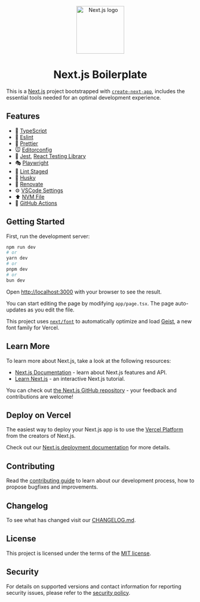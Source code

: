 <p align="center">
  <img width="128" height="128" src="https://assets.vercel.com/image/upload/v1662130559/nextjs/Icon_light_background.png" alt="Next.js logo" />
</p>

<h1 align="center">Next.js Boilerplate</h1>

This is a [Next.js](https://nextjs.org) project bootstrapped with [`create-next-app`](https://nextjs.org/docs/app/api-reference/cli/create-next-app), includes the essential tools needed for an optimal development experience.

## Features

- 🚀 [TypeScript](https://www.typescriptlang.org/)
- 💅 [Eslint](https://eslint.org/)
- 🚨 [Prettier](https://prettier.io/)
- 🐭 [Editorconfig](https://editorconfig.org/)
- 🧪 [Jest](https://jestjs.io/), [React Testing Library](https://testing-library.com/react/)
- 🎭 [Playwright](https://playwright.dev/)
- 🚫 [Lint Staged](https://github.com/okonet/lint-staged)
- 🐶 [Husky](https://typicode.github.io/husky/#/)
- 🔄 [Renovate](https://renovatebot.com/)
- ⚙️ [VSCode Settings](https://code.visualstudio.com/docs/getstarted/settings)
- ⬆️ [NVM File](https://github.com/nvm-sh/nvm)
- 🔧 [GitHub Actions](https://github.com/features/actions)

## Getting Started

First, run the development server:

```bash
npm run dev
# or
yarn dev
# or
pnpm dev
# or
bun dev
```

Open [http://localhost:3000](http://localhost:3000) with your browser to see the result.

You can start editing the page by modifying `app/page.tsx`. The page auto-updates as you edit the file.

This project uses [`next/font`](https://nextjs.org/docs/app/building-your-application/optimizing/fonts) to automatically optimize and load [Geist](https://vercel.com/font), a new font family for Vercel.

## Learn More

To learn more about Next.js, take a look at the following resources:

- [Next.js Documentation](https://nextjs.org/docs) - learn about Next.js features and API.
- [Learn Next.js](https://nextjs.org/learn) - an interactive Next.js tutorial.

You can check out [the Next.js GitHub repository](https://github.com/vercel/next.js) - your feedback and contributions are welcome!

## Deploy on Vercel

The easiest way to deploy your Next.js app is to use the [Vercel Platform](https://vercel.com/new?utm_medium=default-template&filter=next.js&utm_source=create-next-app&utm_campaign=create-next-app-readme) from the creators of Next.js.

Check out our [Next.js deployment documentation](https://nextjs.org/docs/app/building-your-application/deploying) for more details.

## Contributing

Read the [contributing guide](/CONTRIBUTING.md) to learn about our development process, how to propose bugfixes and improvements.

## Changelog

To see what has changed visit our [CHANGELOG.md](/CHANGELOG.md).

## License

This project is licensed under the terms of the [MIT license](/LICENSE).

## Security

For details on supported versions and contact information for reporting security issues, please refer to the [security policy](https://github.com/vicasas/next.js-boilerplate/security/policy).
